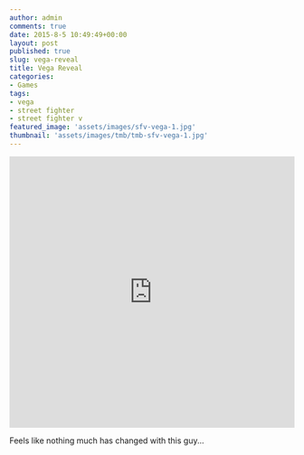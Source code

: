 ```yaml
---
author: admin
comments: true
date: 2015-8-5 10:49:49+00:00
layout: post
published: true
slug: vega-reveal
title: Vega Reveal
categories:
- Games
tags:
- vega
- street fighter
- street fighter v
featured_image: 'assets/images/sfv-vega-1.jpg'
thumbnail: 'assets/images/tmb/tmb-sfv-vega-1.jpg'
---
```


<iframe width="100%" height="480" src="https://www.youtube.com/embed/XRcsp0h-sB0" frameborder="0" allowfullscreen></iframe>

Feels like nothing much has changed with this guy... 